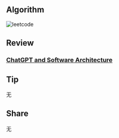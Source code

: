 ## Algorithm

![leetcode](https://file.notion.so/f/s/d9fc8d68-1b03-4550-917d-3909eb8c3418/Untitled.png?id=f236f303-b208-4111-90e7-adc3fd408ba6&table=block&spaceId=8245be63-084e-4231-9b7f-5a28286bec7b&expirationTimestamp=1684155354289&signature=dFzJ-iGWhho94432mewKuBd_i-zAu_NwHO8LCt8wqHU&downloadName=Untitled.png)

## Review

### **[ChatGPT and Software Architecture](https://betterprogramming.pub/chatgpt-and-software-architecture-308b6e0cc25a)**

## Tip

无

## Share

无